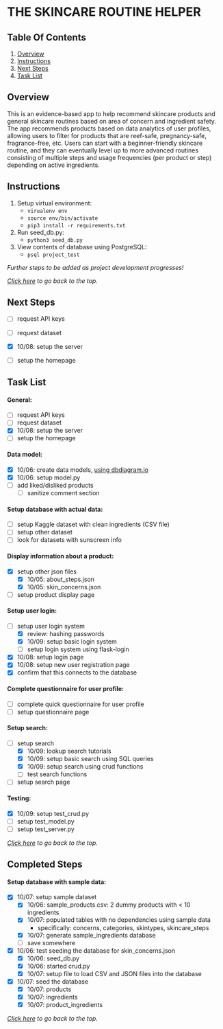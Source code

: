 # THE SKINCARE ROUTINE HELPER

## Table Of Contents
1. [Overview](#overview)
2. [Instructions](#instructions)
3. [Next Steps](#next-steps)
4. [Task List](#task-list)


## Overview
This is an evidence-based app to help recommend skincare products and general skincare routines based on area of concern and ingredient safety. The app recommends products based on data analytics of user profiles, allowing users to filter for products that are reef-safe, pregnancy-safe, fragrance-free, etc. Users can start with a beginner-friendly skincare routine, and they can eventually level up to more advanced routines consisting of multiple steps and usage frequencies (per product or step) depending on active ingredients.


## Instructions
1. Setup virtual environment:
    * `virualenv env`
    * `source env/bin/activate`
    * `pip3 install -r requirements.txt`
2. Run seed_db.py:
    * `python3 seed_db.py`
3. View contents of database using PostgreSQL:
    * `psql project_test`

*Further steps to be added as project development progresses!*

*[Click here](#the-skincare-routine-helper) to go back to the top.*


## Next Steps
- [ ] request API keys
- [ ] request dataset
- [x] 10/08: setup the server
- [ ] setup the homepage


## Task List
#### **General:**
- [ ] request API keys
- [ ] request dataset
- [x] 10/08: setup the server
- [ ] setup the homepage

#### **Data model:**
- [x] 10/06: create data models, [using dbdiagram.io](https://dbdiagram.io/)
- [x] 10/06: setup model.py
- [ ] add liked/disliked products
    - [ ] sanitize comment section

#### **Setup database with actual data:**
- [ ] setup Kaggle dataset with clean ingredients (CSV file)
- [ ] setup other dataset
- [ ] look for datasets with sunscreen info

#### **Display information about a product:**
- [x] setup other json files
    - [x] 10/05: about_steps.json
    - [x] 10/05: skin_concerns.json
- [ ] setup product display page

#### **Setup user login:**
- [ ] setup user login system
    - [x] review: hashing passwords
    - [x] 10/09: setup basic login system
    - [ ] setup login system using flask-login
- [x] 10/08: setup login page
- [x] 10/08: setup new user registration page
- [x] confirm that this connects to the database

#### **Complete questionnaire for user profile:**
- [ ] complete quick questionnaire for user profile
- [ ] setup questionnaire page

#### **Setup search:**
- [ ] setup search
    - [x] 10/09: lookup search tutorials
    - [x] 10/09: setup basic search using SQL queries
    - [x] 10/09: setup search using crud functions
    - [ ] test search functions
- [ ] setup search page

#### **Testing:**
- [x] 10/09: setup test_crud.py
- [ ] setup test_model.py
- [ ] setup test_server.py

*[Click here](#the-skincare-routine-helper) to go back to the top.*


## Completed Steps

#### **Setup database with sample data:**
- [x] 10/07: setup sample dataset
    - [x] 10/06: sample_products.csv: 2 dummy products with < 10 ingredients
    - [x] 10/07: populated tables with no dependencies using sample data
        - specifically: concerns, categories, skintypes, skincare_steps
    - [x] 10/07: generate sample_ingredients database
    - [ ] save somewhere
- [x] 10/06: test seeding the database for skin_concerns.json
    - [x] 10/06: seed_db.py
    - [x] 10/06: started crud.py
    - [x] 10/07: setup file to load CSV and JSON files into the database
- [x] 10/07: seed the database
    - [x] 10/07: products
    - [x] 10/07: ingredients
    - [x] 10/07: product_ingredients

*[Click here](#the-skincare-routine-helper) to go back to the top.*